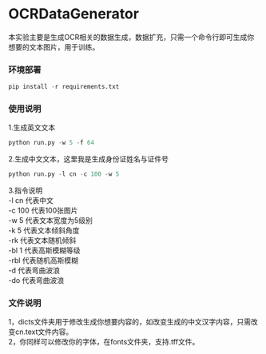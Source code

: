 # OCRDataGenerator
本实验主要是生成OCR相关的数据生成，数据扩充，只需一个命令行即可生成你想要的文本图片，用于训练。
        
### 环境部署
```python
pip install -r requirements.txt
```
  
### 使用说明
1.生成英文文本  
```python
python run.py -w 5 -f 64
```
  
2.生成中文文本，这里我是生成身份证姓名与证件号  
```python
python run.py -l cn -c 100 -w 5
```

3.指令说明   
-l cn  代表中文  
-c 100  代表100张图片  
-w 5  代表文本宽度为5级别  
-k 5  代表文本倾斜角度  
-rk  代表文本随机倾斜   
-bl 1  代表高斯模糊等级  
-rbl  代表随机高斯模糊  
-d  代表弯曲波浪  
-do   代表弯曲波浪  

### 文件说明
1，dicts文件夹用于修改生成你想要内容的，如改变生成的中文汉字内容，只需改变cn.text文件内容。  
2，你同样可以修改你的字体，在fonts文件夹，支持.tff文件。  
